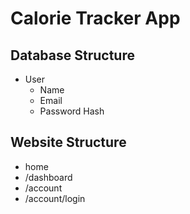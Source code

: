 # Calorie Tracker App

## Database Structure 
- User
    - Name
    - Email
    - Password Hash

## Website Structure
- home
- /dashboard
- /account
- /account/login